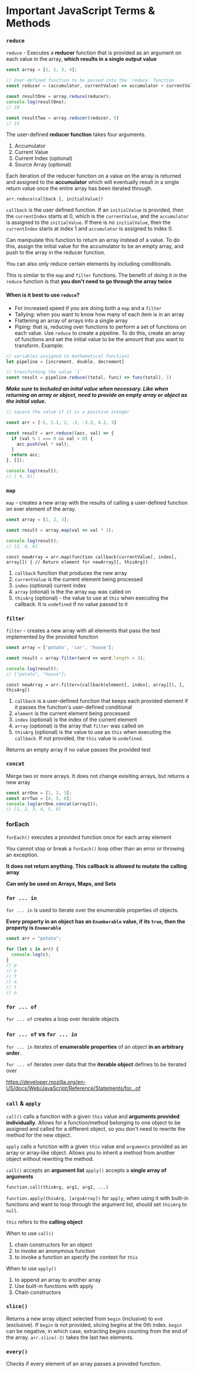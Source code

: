 # Important JavaScript Terms & Methods

### `reduce` 
`reduce` - Executes a **reducer** function that is provided as an argument on each value in the array, **which results in a single output value**
```js
const array = [1, 2, 3, 4];

// User-defined function to be passed into the `reduce` function
const reducer = (accumulator, currentValue) => accumulator + currentValue;

const resultOne = array.reduce(reducer);
console.log(resultOne);
// 10

const resultTwo = array.reducer(reducer, 5) 
// 15
```

The user-defined **reducer function** takes four arguments.
1. Accumulator
2. Current Value
3. Current Index (optional)
4. Source Array (optional)

Each iteration of the reducer function on a value on the array is returned and assigned to the **accumulator** which will eventually result in a single return value once the entire array has been iterated through.


`arr.reduce(callback [, initialValue])`

`callback` is the user defined function.
If an `initialValue` is provided, then the `currentIndex` starts at 0, which is the `currentValue`, and the `accumulator` is assigned to the `initialValue`. If there is no `initialValue`, then the `currentIndex` starts at index 1 and `accumulator` is assigned to index 0. 

Can manipulate this function to return an array instead of a value. To do this, assign the initial value for the accumulator to be an empty array, and push to the array in the reducer function.

You can also only reduce certain elements by including conditionals.

This is similar to the `map` and `filter` functions. The benefit of doing it in the `reduce` function is that **you don't need to go through the array twice**

#### When is it best to use `reduce`?
* For increased speed if you are doing both a `map` and a `filter`
* Tallying: when you want to know how many of each item is in an array
* Flattening an array of arrays into a single array 
* Piping: that is, reducing over functions to perform a set of functions on each value. Use `reduce` to create a pipeline. To do this, create an array of functions and set the initial value to be the amount that you want to transform. Example:
```js
// variables assigned to mathematical functions
let pipeline = [increment, double, decrement]

// transforming the value `1`
const result = pipeline.reduce((total, func) => func(total), 1)
```

***Make sure to included an inital value when necessary. Like when returning an array or object, need to provide an empty array or object as the initial value.***

```js
// square the value if it is a positive integer

const arr = [-5, 1.1, 2, -3, -3.3, 4.2, 3]

const result = arr.reduce((acc, val) => {
  if (val % 1 === 0 && val > 0) {
    acc.push(val * val);
  }
  return acc;
}, []);

console.log(result);
// [ 4, 9];

```


### `map`
`map` - creates a new array with the results of calling a user-defined function on ever element of the array.

```js
const array = [1, 2, 3];

const result = array.map(val => val * 2);

console.log(result);
// [2, 4, 6]
```

`const newArray = arr.map(function callback(currentValue[, index[, array]]) { // Return element for newArray}[, thisArg])`

1. `callback` function that produces the new array
2. `currentValue` is the current element being processed
3. `index` (optional) current index
4. `array` (otional) is the the array `map` was called on
5. `thisArg` (optional) - the value to use at `this` when executing the callback. It is `undefined` if no value passed to it


### `filter`
`filter` - creates a new array with all elements that pass the test implemented by the provided function

```js
const array = ['potato', 'car', 'house'];

const result = array.filter(word => word.length > 3);

console.log(result);
// ["potato", "house"];
```

`const newArray = arr.filter=(callback(element[, index[, array]]), [, thisArg])`

1. `callback` is a user-defined function that keeps each provided element if it passes the function's user-defined conditional
2. `element` is the current element being processed
3. `index` (optional) is the index of the current element
4. `array` (optional) is the array that `filter` was called on
5. `thisArg` (optional) is the value to use as `this` when executing the `callback`. If not provided, the `this` value is `undefined`.

Returns an empty array if no value passes the provided test

### `concat`
Merge two or more arrays. It does not change exisiting arrays, but returns a new array
```js
const arrOne = [1, 2, 3];
const arrTwo = [4, 5, 6];
console.log(arrOne.concat(array2));
// [1, 2, 3, 4, 5, 6]
```

### forEach
`forEach()` executes a provided function once for each array element

You cannot stop or break a `forEach()` loop other than an error or throwing an exception. 

**It does not return anything. This callback is allowed to mutate the calling array**

**Can only be used on Arrays, Maps, and Sets**

### `for ... in`
`for ... in` is used to iterate over the enumerable properties of objects. 

**Every property in an object has an `Enumberable` value, if its `true`, then the property is `Enumerable`**

```js
const arr = "potato";

for (let c in arr) {
  console.log(c);
}
// p
// o
// t
// a
// t
// o
```

### `for ... of` 
`for ... of` creates a loop over iterable objects


### `for ... of` vs `for ... in`
`for ... in` iterates of **enumerable properties** of an object **in an arbitrary order**.

`for ... of` iterates over data that the **iterable object** defines to be iterated over

https://developer.mozilla.org/en-US/docs/Web/JavaScript/Reference/Statements/for...of

### `call` & `apply`

`call()` calls a function with a given `this` value and **arguments provided individually**. Allows for a function/method belonging to one object to be assigned and called for a different object, so you don't need to rewrite the method for the new object.


`apply` calls a function with a given `this` value and `arguments` provided as an array or array-like object. Allows you to inherit a method from another object without rewriting the method. 

`call()` accepts an **argument list**
`apply()` accepts a **single array of arguments**

`function.call(thisArg, arg1, arg2, ...)`

`function.apply(thisArg, [argsArray])`
for `apply`, when using it with built-in functions and want to loop through the argument list, should set `thisArg` to `null`.

`this` refers to the **calling object**

When to use `call()`
1. chain constructors for an object
2. to invoke an anonymous function
3. to invoke a function an specify the context for `this`

When to use `apply()`
1. to append an array to another array
2. Use built-in functions with apply
3. Chain constructors 

### `slice()`
Returns a new array object selected from `begin` (inclusive) to `end` (exclusive). If `begin` is not provided, slicing begins at the 0th index. `begin` can be negative, in which case, extracting begins counting from the end of the array. `arr.slice(-2)` takes the last two elements. 


### `every()`
Checks if every element of an array passes a provided function.
















